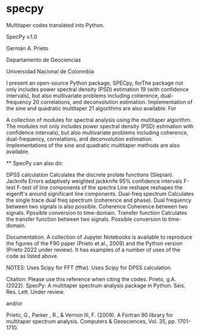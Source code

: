 # specpy
Multitaper codes translated into Python. 

SpecPy v.1.0

Germán A. Prieto

Departamento de Geociencias

Universidad Nacional de Colomnbia

I present an open-source Python package, SPECpy, forThe package not only includes power spectral density (PSD) estimation
19 (with confidence intervals), but also multivariate problems including coherence, dual-frequency
20 correlations, and deconvolution estimation. Implementation of the sine and quadratic multitaper
21 algorithms are also available. For

A collection of modules for spectral analysis using the multitaper algorithm. 
The modules not only includes power spectral density (PSD) estimation with confidence intervals), but also multivariate problems including coherence, dual-frequency, correlations, and deconvolution estimation. Implementations of the sine and quadratic multitaper methods are also available. 

** SpecPy can also do:

DPSS calculation
    Calculates the discrete prolate functions (Slepian).
Jacknife Errors 
    adaptively weighted jackknife 95% confidence intervals
F-test
    F-test of line components of the spectra
Line reshape
    reshapes the eigenft's around significant line components. 
Dual-freq spectrum
    Calculates the single trace dual freq spectrum (coherence and 
    phase). Dual frequency between two signals is also possible. 
Coherence
    Coherence between two signals. Ppssible conversion to time-domain. 
Transfer function
    Calculates the transfer function between two signals. 
    Possible conversion to time-domain. 

Documentation. 
A collection of Jupyter Notebooks is available to reproduce the figures
of the F90 paper (Prieto et al., 2009) and the Python version 
(Prieto 2022 under review). It has examples of a number of uses of 
the code as listed above. 
 
 
NOTES:
Uses Scipy for FFT (fftw). 
Uses Scipy for DPSS calculation. 

Citation:
Please use this reference when citing the codes. 
Prieto, g.A. (2022). SpecPy: A multitaper spectrum analysis package in Python. Seis. Res. Lett. Under review.

and/or

Prieto, G., Parker , R., & Vernon III, F. (2009). A Fortran 90 library for multitaper spectrum analysis. Computers & Geosciences, Vol. 35, pp. 1701–1710.
